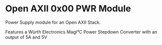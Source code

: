 # Open AXII 0x00 PWR Module

Power Supply module for an Open AXII Stack.

Features a Würth Electronics MagI³C Power Stepdown Converter with an output of 5A and 5V
